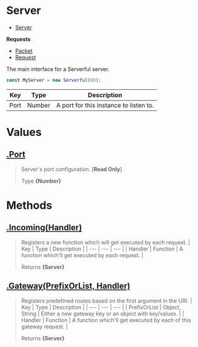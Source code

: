 
# Server

* [Server](https://github.com/ServerfulArch/Core/blob/master/Documentation/Server.md)

**Requests**
* [Packet](https://github.com/ServerfulArch/Core/blob/master/Documentation/Packet.md)
* [Request](https://github.com/ServerfulArch/Core/blob/master/Documentation/Request.md)

The main interface for a Serverful server.
```js
const MyServer = new Serverful(80);
```

| Key | Type | Description |
| --- | --- | --- |
| Port | Number | A port for this instance to listen to. |



# Values
## [.Port](https://github.com/ServerfulArch/Core/blob/master/lib/Server.js#L22)
> Server's port configuration. [**Read Only**]
>
> Type **{Number}**

# Methods
## [.Incoming(Handler)](https://github.com/ServerfulArch/Core/blob/master/lib/Server.js#L74)
> Registers a new function which will get executed by each request.
> | Key | Type | Description |
> | --- | --- | --- |
> | Handler | Function | A function which'll get executed by each request. |
>
> Returns **{Server}** 

## [.Gateway(PrefixOrList, Handler)](https://github.com/ServerfulArch/Core/blob/master/lib/Server.js#L88)
> Registers predefined routes based on the first argument in the URI.
> | Key | Type | Description |
> | --- | --- | --- |
> | PrefixOrList | Object, String | Either a new gateway key or an object with key/values. |
> | Handler | Function | A function which'll get executed by each of this gateway request. |
>
> Returns **{Server}** 
